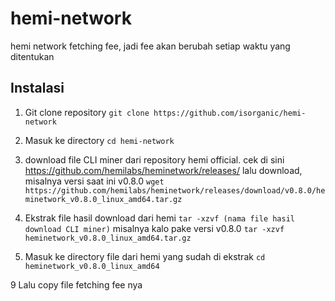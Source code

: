 # hemi-network
hemi network fetching fee, jadi fee akan berubah setiap waktu yang ditentukan

## Instalasi
1. Git clone repository
``` git clone https://github.com/isorganic/hemi-network ```

3. Masuk ke directory
``` cd hemi-network ```

5. download file CLI miner dari repository hemi official.
cek di sini https://github.com/hemilabs/heminetwork/releases/
lalu download, misalnya versi saat ini v0.8.0
``` wget https://github.com/hemilabs/heminetwork/releases/download/v0.8.0/heminetwork_v0.8.0_linux_amd64.tar.gz ```

7. Ekstrak file hasil download dari hemi
   ``` tar -xzvf (nama file hasil download CLI miner) ```
   misalnya kalo pake versi v0.8.0
   ``` tar -xzvf heminetwork_v0.8.0_linux_amd64.tar.gz ```

8. Masuk ke directory file dari hemi yang sudah di ekstrak
   ``` cd heminetwork_v0.8.0_linux_amd64 ```

9 Lalu copy file fetching fee nya
